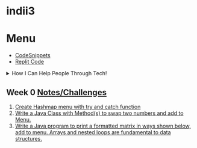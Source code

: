 # indii3

# Menu
- [CodeSnippets](CodeSnippets.md)
- [Replit Code](replit.html)


<details>
<summary>How I Can Help People Through Tech!</summary>
<br>
<img width="1020" alt="Screen Shot 2022-03-07 at 8 48 44 AM" src="https://user-images.githubusercontent.com/72890070/157079407-b998a98e-3dca-4973-828b-4a5dda12914d.png">
</details>


## Week 0 [Notes/Challenges](https://github.com/nighthawkcoders/nighthawk_csa/wiki/Tri-3:-Tech-Talk-0---Data-Structures)
1. [Create Hashmap menu with try and catch function](https://github.com/BillyCherres/indii3/blob/main/menu.java)
2. [Write a Java Class with Method(s) to swap two numbers and add to Menu.](https://github.com/BillyCherres/indi_trimester3/blob/master/src/swapper.java)
3. [ Write a Java program to print a formatted matrix in ways shown below, add to menu. Arrays and nested loops are fundamental to data structures.](https://github.com/BillyCherres/indii3/blob/main/matrix.java)

